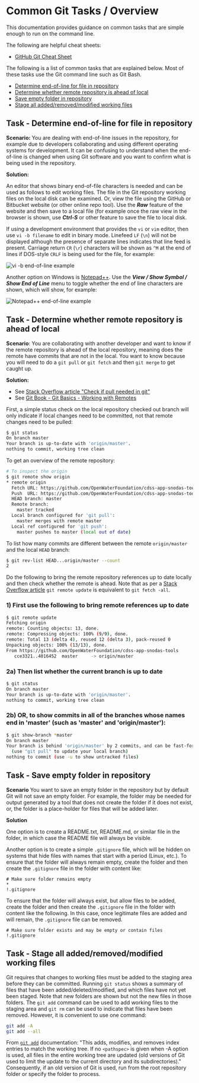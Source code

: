 # Common Git Tasks / Overview

This documentation provides guidance on common tasks that are simple enough to run on the command line.

The following are helpful cheat sheets:

* [GitHub Git Cheat Sheet](https://services.github.com/on-demand/downloads/github-git-cheat-sheet.pdf)

The following is a list of common tasks that are explained below.
Most of these tasks use the Git command line such as Git Bash.

* [Determine end-of-line for file in repository](#task-determine-end-of-line-for-file-in-repository)
* [Determine whether remote repository is ahead of local](#task-determine-whether-remote-repository-is-ahead-of-local)
* [Save empty folder in repository](#task-save-empty-folder-in-repository)
* [Stage all added/removed/modified working files](#task-stage-all-addedremovedmodified-working-files)

## Task - Determine end-of-line for file in repository

**Scenario:**  You are dealing with end-of-line issues in the repository, for example due to developers
collaborating and using different operating systems for development.
It can be confusing to understand when the end-of-line is changed when using Git software
and you want to confirm what is being used in the repository.

**Solution:**

An editor that shows binary end-of-file characters is needed and can be used as follows to edit working files.
The file in the Git repository working files on the local disk can be examined.
Or, view the file using the GitHub or Bitbucket website (or other online repo tool).
Use the ***Raw*** feature of the website and then save to a local file
(for example once the raw view in the browser is shown, use ***Ctrl-S*** or other feature to save the file to local disk.

If using a development environment that provides the `vi` or `vim` editor, then use `vi -b filename` to edit in binary mode.
Linefeed `LF` (`\n`) will not be displayed although the presence of separate lines indicates that line feed is present.
Carriage return `CR` (`\r`) characters will be shown as `^M` at the end of lines
if DOS-style `CRLF` is being used for the file, for example:

![vi -b end-of-line example](overview-images/vi-b-end-of-line.png)

Another option on Windows is [Notepad++](https://notepad-plus-plus.org/).  Use the ***View / Show Symbol / Show End of Line*** menu to toggle
whether the end of line characters are shown, which will show, for example:

![Notepad++ end-of-line example](overview-images/notepadpp-end-of-line.png)

## Task - Determine whether remote repository is ahead of local

**Scenario**:  You are collaborating with another developer and want to know if the remote repository
is ahead of the local repository, meaning does the remote have commits that are not in the local.
You want to know because you will need to do a `git pull` or `git fetch` and then `git merge` to get caught up.

**Solution:**

* See [Stack Overflow article "Check if pull needed in git"](http://stackoverflow.com/questions/3258243/check-if-pull-needed-in-git)
* See [Git Book - Git Basics - Working with Remotes](https://git-scm.com/book/en/v2/Git-Basics-Working-with-Remotes)

First, a simple status check on the local repository checked out branch will only indicate if local changes need to be committed,
not that remote changes need to be pulled:

```bash
$ git status
On branch master
Your branch is up-to-date with 'origin/master'.
nothing to commit, working tree clean
```

To get an overview of the remote repository:


```bash
# To inspect the origin
$ git remote show origin
* remote origin
  Fetch URL: https://github.com/OpenWaterFoundation/cdss-app-snodas-tools.git
  Push  URL: https://github.com/OpenWaterFoundation/cdss-app-snodas-tools.git
  HEAD branch: master
  Remote branch:
    master tracked
  Local branch configured for 'git pull':
    master merges with remote master
  Local ref configured for 'git push':
    master pushes to master (local out of date)
```

To list how many commits are different between the remote `origin/master` and the local `HEAD` branch:

```bash
$ git rev-list HEAD...origin/master --count
2
```

Do the following to bring the remote repository references up to date locally and then check whether the remote is ahead.
Note that as per a [Stack Overflow article](http://stackoverflow.com/questions/2688251/what-is-the-difference-between-git-fetch-origin-and-git-remote-update-origin)
`git remote update` is equivalent to `git fetch -all`.


### 1) First use the following to bring remote references up to date ###

```sh
$ git remote update
Fetching origin
remote: Counting objects: 13, done.
remote: Compressing objects: 100% (9/9), done.
remote: Total 13 (delta 4), reused 12 (delta 3), pack-reused 0
Unpacking objects: 100% (13/13), done.
From https://github.com/OpenWaterFoundation/cdss-app-snodas-tools
   cce3321..4016452  master     -> origin/master
```

### 2a) Then list whether the current branch is up to date ###

```sh
$ git status
On branch master
Your branch is up-to-date with 'origin/master'.
nothing to commit, working tree clean
```

### 2b) OR, to show commits in all of the branches whose names end in 'master' (such as 'master' and 'origin/master'): ###

```sh
$ git show-branch *master
On branch master
Your branch is behind 'origin/master' by 2 commits, and can be fast-forwarded.
  (use "git pull" to update your local branch)
nothing to commit (use -u to show untracked files)
```

## Task - Save empty folder in repository

**Scenario**  You want to save an empty folder in the repository but by default Git will not
save an empty folder.
For example, the folder may be needed for output generated by a tool that does not create the folder if it does not exist,
or, the folder is a place-holder for files that will be added later.

**Solution**

One option is to create a README.txt, README.md, or similar file in the folder, in which case the README file will always be visible.

Another option is to create a simple `.gitignore` file, which will be hidden on systems that hide files with names that start with a period (Linux, etc.).
To ensure that the folder will always remain empty, create the folder and then create the `.gitignore` file in the folder with content like:

```text
# Make sure folder remains empty
*
!.gitignore
```

To ensure that the folder will always exist, but allow files to be added,
create the folder and then create the `.gitignore` file in the folder with content like the following.
In this case, once legitimate files are added and will remain, the `.gitignore` file can be removed.

```text
# Make sure folder exists and may be empty or contain files
!.gitignore
```

## Task - Stage all added/removed/modified working files

Git requires that changes to working files must be added to the staging area before they can be committed.
Running `git status` shows a summary of files that have been added/deleted/modified,
and which files have not yet been staged.  Note that new folders are shown but not the new files in those folders.
The `git add` command can be used to add working files to the staging area and `git rm` can be used to indicate that files have been removed.
However, it is convenient to use one command:

```sh
git add -A
git add --all
```

From [`git add`](https://git-scm.com/docs/git-add) documentation:  "This adds, modifies, and removes index entries to match the working tree.
If no `<pathspec>` is given when -A option is used, all files in the entire working tree are updated
(old versions of Git used to limit the update to the current directory and its subdirectories)."
Consequently, if an old version of Git is used, run from the root repository folder or specify the folder to process.
